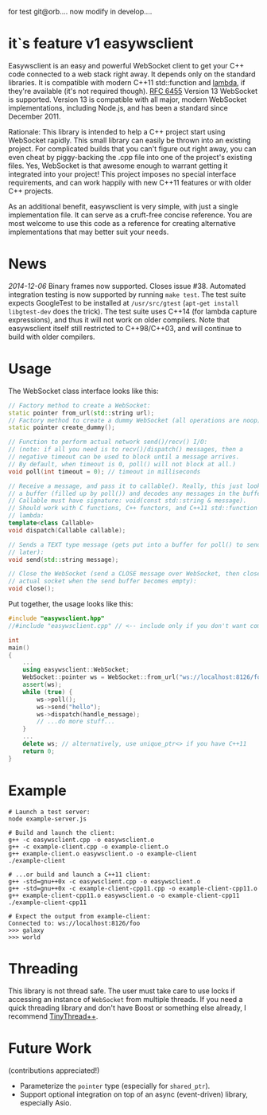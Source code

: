 for test git@orb....
now modify in develop....

it`s feature v1
easywsclient
============

Easywsclient is an easy and powerful WebSocket client to get your
C++ code connected to a web stack right away. It depends only on the
standard libraries.  It is compatible with modern C++11 std::function and
[lambda](http://en.wikipedia.org/wiki/Anonymous_function#C.2B.2B),
if they're available (it's not required though).  [RFC
6455](http://tools.ietf.org/html/rfc6455) Version 13 WebSocket is
supported. Version 13 is compatible with all major, modern WebSocket
implementations, including Node.js, and has been a standard since
December 2011.

Rationale: This library is intended to help a C++ project start using
WebSocket rapidly. This small library can easily be thrown into an
existing project. For complicated builds that you can't figure out right
away, you can even cheat by piggy-backing the .cpp file into one of
the project's existing files. Yes, WebSocket is that awesome enough to
warrant getting it integrated into your project!  This project imposes
no special interface requirements, and can work happily with new C++11
features or with older C++ projects.

As an additional benefit, easywsclient is very simple, with just a single
implementation file. It can serve as a cruft-free concise reference. You
are most welcome to use this code as a reference for creating alternative
implementations that may better suit your needs.

News
====

*2014-12-06*
Binary frames now supported. Closes issue #38.  Automated integration testing
is now supported by running `make test`. The test suite expects GoogleTest to
be installed at `/usr/src/gtest` (`apt-get install libgtest-dev` does the
trick). The test suite uses C++14 (for lambda capture expressions), and thus it
will not work on older compilers. Note that easywsclient itself still
restricted to C++98/C++03, and will continue to build with older compilers.



Usage
=====

The WebSocket class interface looks like this:

```c++
// Factory method to create a WebSocket:
static pointer from_url(std::string url);
// Factory method to create a dummy WebSocket (all operations are noop):
static pointer create_dummy();

// Function to perform actual network send()/recv() I/O:
// (note: if all you need is to recv()/dispatch() messages, then a
// negative timeout can be used to block until a message arrives.
// By default, when timeout is 0, poll() will not block at all.)
void poll(int timeout = 0); // timeout in milliseconds

// Receive a message, and pass it to callable(). Really, this just looks at
// a buffer (filled up by poll()) and decodes any messages in the buffer.
// Callable must have signature: void(const std::string & message).
// Should work with C functions, C++ functors, and C++11 std::function and
// lambda:
template<class Callable>
void dispatch(Callable callable);

// Sends a TEXT type message (gets put into a buffer for poll() to send
// later):
void send(std::string message);

// Close the WebSocket (send a CLOSE message over WebSocket, then close() the
// actual socket when the send buffer becomes empty):
void close();
```

Put together, the usage looks like this:

```c++
#include "easywsclient.hpp"
//#include "easywsclient.cpp" // <-- include only if you don't want compile separately

int
main()
{
    ...
    using easywsclient::WebSocket;
    WebSocket::pointer ws = WebSocket::from_url("ws://localhost:8126/foo");
    assert(ws);
    while (true) {
        ws->poll();
        ws->send("hello");
        ws->dispatch(handle_message);
        // ...do more stuff...
    }
    ...
    delete ws; // alternatively, use unique_ptr<> if you have C++11
    return 0;
}
```

Example
=======

    # Launch a test server:
    node example-server.js

    # Build and launch the client:
    g++ -c easywsclient.cpp -o easywsclient.o
    g++ -c example-client.cpp -o example-client.o
    g++ example-client.o easywsclient.o -o example-client
    ./example-client

    # ...or build and launch a C++11 client:
    g++ -std=gnu++0x -c easywsclient.cpp -o easywsclient.o
    g++ -std=gnu++0x -c example-client-cpp11.cpp -o example-client-cpp11.o
    g++ example-client-cpp11.o easywsclient.o -o example-client-cpp11
    ./example-client-cpp11

    # Expect the output from example-client:
    Connected to: ws://localhost:8126/foo
    >>> galaxy
    >>> world

Threading
=========

This library is not thread safe. The user must take care to use locks if
accessing an instance of `WebSocket` from multiple threads. If you need
a quick threading library and don't have Boost or something else already,
I recommend [TinyThread++](http://tinythreadpp.bitsnbites.eu/).

Future Work
===========

(contributions appreciated!)

* Parameterize the `pointer` type (especially for `shared_ptr`).
* Support optional integration on top of an async (event-driven) library,
  especially Asio.
